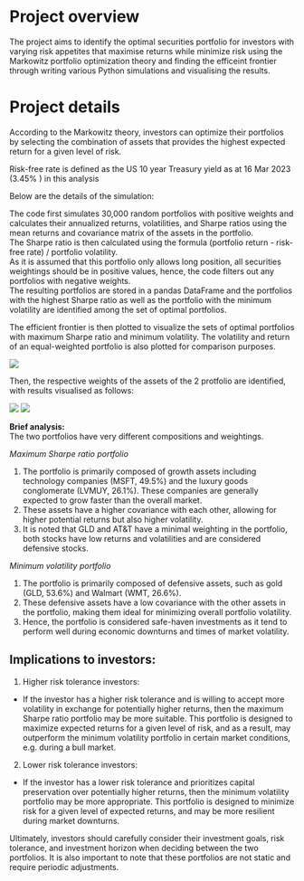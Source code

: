 # Project overview  
The project aims to identify the optimal securities portfolio for investors with varying risk appetites that maximise returns while minimize risk using the Markowitz portfolio optimization theory and finding the efficeint frontier through writing various Python simulations and visualising the results.
 
# Project details  
According to the Markowitz theory, investors can optimize their portfolios by selecting the combination of assets that provides the highest expected return for a given level of risk. 

Risk-free rate is defined as the US 10 year Treasury yield as at 16 Mar 2023 (3.45%	) in this analysis

Below are the details of the simulation: 

The code first simulates 30,000 random portfolios with positive weights and calculates their annualized returns, volatilities, and Sharpe ratios using the mean returns and covariance matrix of the assets in the portfolio.  
The Sharpe ratio is then calculated using the formula (portfolio return - risk-free rate) / portfolio volatility.  
As it is assumed that this portfolio only allows long position, all securities weightings should be in positive values, hence, the code filters out any portfolios with negative weights.  
The resulting portfolios are stored in a pandas DataFrame and the portfolios with the highest Sharpe ratio as well as the portfolio with the minimum volatility are identified among the set of optimal portfolios.  

The efficient frontier is then plotted to visualize the sets of optimal portfolios with maximum Sharpe ratio and minimum volatility.  The volatility and return of an equal-weighted portfolio is also plotted for comparison purposes.

![](https://github.com/GISOGISO/Financial_data_analysis/blob/main/images/Efficient%20Frontier%20with%20Max%20Sharpe%20Ratio%2C%20min%20volatility%20and%20equal%20weights.png)  

Then,  the respective weights of the assets of the 2 protfolio are identified, with results visualised as follows:  

![](https://github.com/GISOGISO/Financial_data_analysis/blob/main/images/max%20return%20pie%20chart.png)
![](https://github.com/GISOGISO/Financial_data_analysis/blob/main/images/min%20vol%20pie%20chart.png)

**Brief analysis:**  
The two portfolios have very different compositions and weightings.  

*Maximum Sharpe ratio portfolio*
1. The portfolio is primarily composed of growth assets including technology companies (MSFT, 49.5%) and the luxury goods conglomerate (LVMUY, 26.1%). These companies are generally expected to grow faster than the overall market.
2. These assets have a higher covariance with each other, allowing for higher potential returns but also higher volatility.
3. It is noted that GLD and AT&T have a minimal weighting in the portfolio, both stocks have low returns and volatilities and are considered defensive stocks. 

*Minimum volatility portfolio*
1. The portfolio is primarily composed of defensive assets, such as gold (GLD, 53.6%) and Walmart (WMT, 26.6%). 
2. These defensive assets have a low covariance with the other assets in the portfolio, making them ideal for minimizing overall portfolio volatility.
3. Hence, the portfolio is considered safe-haven investments as it tend to perform well during economic downturns and times of market volatility. 


## Implications to investors: 

1. Higher risk tolerance investors: 
- If the investor has a higher risk tolerance and is willing to accept more volatility in exchange for potentially higher returns, then the maximum Sharpe ratio portfolio may be more suitable. This portfolio is designed to maximize expected returns for a given level of risk, and as a result, may outperform the minimum volatility portfolio in certain market conditions, e.g. during a bull market.

2. Lower risk tolerance investors: 
- If the investor has a lower risk tolerance and prioritizes capital preservation over potentially higher returns, then the minimum volatility portfolio may be more appropriate. This portfolio is designed to minimize risk for a given level of expected returns, and may be more resilient during market downturns.  

Ultimately, investors should carefully consider their investment goals, risk tolerance, and investment horizon when deciding between the two portfolios. It is also important to note that these portfolios are not static and require periodic adjustments.




